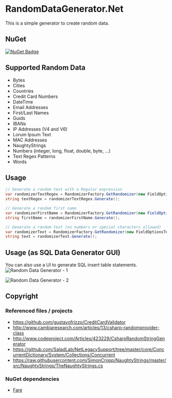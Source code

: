 # RandomDataGenerator.Net
This is a simple generator to create random data.

## NuGet

[![NuGet Badge](https://buildstats.info/nuget/RandomDataGenerator.Net)](https://www.nuget.org/packages/RandomDataGenerator.Net)

## Supported Random Data 

- Bytes
- Cities
- Countries
- Credit Card Numbers
- DateTime
- Email Addresses
- First/Last Names
- Guids
- IBANs
- IP Addresses (V4 and V6)
- Lorum Ipsum Text
- MAC Addresses
- NaughtyStrings
- Numbers (integer, long, float, double, byte, ...)
- Text Regex Patterns
- Words

## Usage

``` csharp
// Generate a random text with a Regular expression
var randomizerTextRegex = RandomizerFactory.GetRandomizer(new FieldOptionsTextRegex { Pattern = @"^[0-9]{4}[A-Z]{2}" });
string textRegex = randomizerTextRegex.Generate();

// Generate a random first name
var randomizerFirstName = RandomizerFactory.GetRandomizer(new FieldOptionsFirstName());
string firstName = randomizerFirstName.Generate();

// Generate a random text (no numbers or special characters allowed)
var randomizerText = RandomizerFactory.GetRandomizer(new FieldOptionsText { UseNumber = false, UseSpecial = false });
string text = randomizerText.Generate();
```

## Usage (as SQL Data Generator GUI)
You can also use a UI to generate SQL insert table statements.
![Random Data Generator - 1](https://github.com/StefH/RandomDataGenerator/blob/master/resources/screen-01.png "Screen 1")

![Random Data Generator - 2](https://github.com/StefH/RandomDataGenerator/blob/master/resources/screen-02.png "Screen 2")


## Copyright

### Referenced files / projects
- https://github.com/gustavofrizzo/CreditCardValidator
- http://www.cambiaresearch.com/articles/13/csharp-randomprovider-class
- http://www.codeproject.com/Articles/423229/CsharpRandomStringGenerator
- https://github.com/SaladLab/NetLegacySupport/tree/master/core/ConcurrentDictionary/System/Collections/Concurrent
- https://raw.githubusercontent.com/SimonCropp/NaughtyStrings/master/src/NaughtyStrings/TheNaughtyStrings.cs

### NuGet dependencies
- [Fare](https://github.com/moodmosaic/Fare)